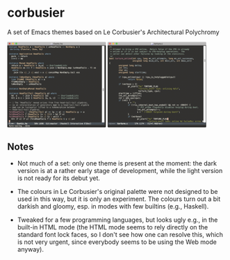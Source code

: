 # corbusier
A set of Emacs themes based on Le Corbusier's Architectural Polychromy

<img alt="[Haskell in corbusier-dark mode]" src="https://raw.githubusercontent.com/maciejpirog/corbusier/main/screenshots/1.png" width="45%"> <img alt="[C in corbusier-dark mode]" src="https://raw.githubusercontent.com/maciejpirog/corbusier/main/screenshots/2.png" width="45%">

## Notes

- Not much of a set: only one theme is present at the moment: the dark version is at a rather early stage of development, while the light version is not ready for its debut yet.

- The colours in Le Corbusier's original palette were not designed to be used in this way, but it is only an experiment. The colours turn out a bit darkish and gloomy, esp. in modes with few builtins (e.g., Haskell).

- Tweaked for a few programming languages, but looks ugly e.g., in the built-in HTML mode (the HTML mode seems to rely directly on the standard font lock faces, so I don't see how one can resolve this, which is not very urgent, since everybody seems to be using the Web mode anyway).
